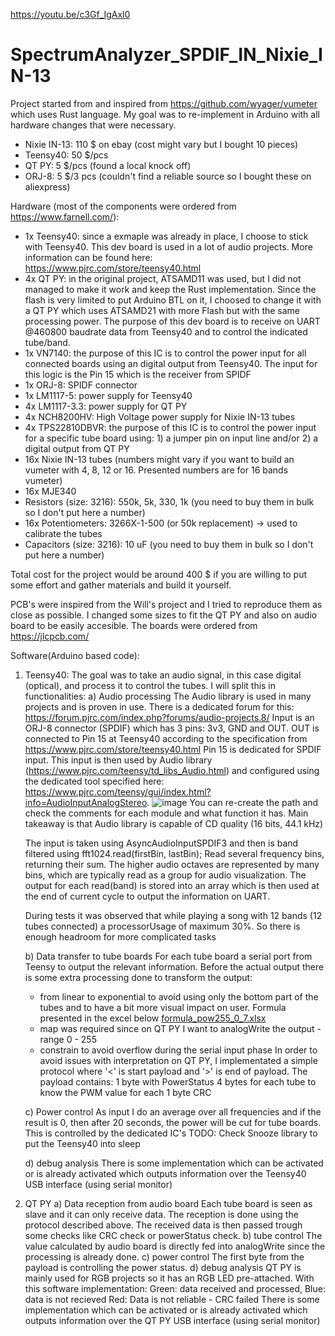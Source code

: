 https://youtu.be/c3Gf_IgAxl0

# SpectrumAnalyzer_SPDIF_IN_Nixie_IN-13
Project started from and inspired from https://github.com/wyager/vumeter which uses Rust language. My goal was to re-implement in Arduino with all hardware changes that were necessary.
- Nixie IN-13: 110 $ on ebay (cost might vary but I bought 10 pieces)
- Teensy40: 50 $/pcs
- QT PY: 5 $/pcs (found a local knock off)
- ORJ-8: 5 $/3 pcs (couldn't find a reliable source so I bought these on aliexpress)

Hardware (most of the components were ordered from https://www.farnell.com/):
- 1x Teensy40: since a exmaple was already in place, I choose to stick with Teensy40. This dev board is used in a lot of audio projects. More information can be found here: https://www.pjrc.com/store/teensy40.html
- 4x QT PY: in the original project, ATSAMD11 was used, but I did not managed to make it work and keep the Rust implementation. Since the flash is very limited to put Arduino BTL on it, I choosed to change it with a QT PY which uses ATSAMD21 with more Flash but with the same processing power. The purpose of this dev board is to receive on UART @460800 baudrate data from Teensy40 and to control the indicated tube/band.
- 1x VN7140: the purpose of this IC is to control the power input for all connected boards using an digital output from Teensy40. The input for this logic is the Pin 15 which is the receiver from SPIDF
- 1x ORJ-8: SPIDF connector
- 1x LM1117-5: power supply for Teensy40
- 4x LM1117-3.3: power supply for QT PY
- 4x NCH8200HV: High Voltage power supply for Nixie IN-13 tubes
- 4x TPS22810DBVR: the purpose of this IC is to control the power input for a specific tube board using: 1) a jumper pin on input line and/or 2) a digital output from QT PY
- 16x Nixie IN-13 tubes (numbers might vary if you want to build an vumeter with 4, 8, 12 or 16. Presented numbers are for 16 bands vumeter)
- 16x MJE340
- Resistors (size: 3216): 550k, 5k, 330, 1k (you need to buy them in bulk so I don't put here a number)
- 16x Potentiometers: 3266X-1-500 (or 50k replacement) -> used to calibrate the tubes
- Capacitors (size: 3216): 10 uF (you need to buy them in bulk so I don't put here a number)

Total cost for the project would be around 400 $ if you are willing to put some effort and gather materials and build it yourself.

PCB's were inspired from the Will's project and I tried to reproduce them as close as possible. I changed some sizes to fit the QT PY and also on audio board to be easily accesible. The boards were ordered from https://jlcpcb.com/

Software(Arduino based code):
1) Teensy40:
   The goal was to take an audio signal, in this case digital (optical), and process it to control the tubes. I will split this in functionalities:
   a) Audio processing
     The Audio library is used in many projects and is proven in use. There is a dedicated forum for this:
     https://forum.pjrc.com/index.php?forums/audio-projects.8/
     Input is an ORJ-8 connector (SPDIF) which has 3 pins: 3v3, GND and OUT. OUT is connected to Pin 15 at Teensy40 according to the specification from https://www.pjrc.com/store/teensy40.html
     Pin 15 is dedicated for SPDIF input. This input is then used by Audio library (https://www.pjrc.com/teensy/td_libs_Audio.html) and configured using the dedicated tool specified here:     
     https://www.pjrc.com/teensy/gui/index.html?info=AudioInputAnalogStereo.
     ![image](https://github.com/holingher/vumeter_IN13/assets/33606845/b26d9750-43c8-47f4-accb-5684b04c48ea)
     You can re-create the path and check the comments for each module and what function it has.
     Main takeaway is that Audio library is capable of CD quality (16 bits, 44.1 kHz)
  
     The input is taken using AsyncAudioInputSPDIF3 and then is band filtered using
     fft1024.read(firstBin, lastBin);
          Read several frequency bins, returning their sum. The higher audio octaves are represented by many bins, which are typically read as a group for audio visualization.
     The output for each read(band) is stored into an array which is then used at the end of current cycle to output the information on UART.
  
     During tests it was observed that while playing a song with 12 bands (12 tubes connected) a processorUsage of maximum 30%. So there is enough headroom for more complicated tasks 
   
   b) Data transfer to tube boards
     For each tube board a serial port from Teensy to output the relevant information. Before the actual output there is some extra processing done to transform the output:
      - from linear to exponential to avoid using only the bottom part of the tubes and to have a bit more visual impact on user. Formula presented in the excel below
  [formula_pow255_0_7.xlsx](https://github.com/holingher/vumeter_IN13/files/14546797/formula_pow255_0_7.xlsx)
      - map was required since on QT PY I want to analogWrite the output - range 0 - 255
      - constrain to avoid overflow during the serial input phase
      In order to avoid issues with interpretation on QT PY, I implementated a simple protocol where '<' is start payload and '>' is end of payload.
      The payload contains: 1 byte with PowerStatus
                            4 bytes for each tube to know the PWM value for each
                            1 byte CRC
        
   c) Power control
    As input I do an average over all frequencies and if the result is 0, then after 20 seconds, the power will be cut for tube boards. This is controlled by the dedicated IC's
    TODO: Check Snooze library to put the Teensy40 into sleep

   d) debug analysis
     There is some implementation which can be activated or is already activated which outputs information over the Teensy40 USB interface (using serial monitor)
3) QT PY
   a) Data reception from audio board
      Each tube board is seen as slave and it can only receive data. The reception is done using the protocol described above. The received data is then passed trough some checks like CRC check or powerStatus check.
   b) tube control
      The value calculated by audio board is directly fed into analogWrite since the processing is already done.
   c) power control
      The first byte from the payload is controlling the power status.
   d) debug analysis
      QT PY is mainly used for RGB projects so it has an RGB LED pre-attached. With this software implementation:
       Green: data received and processed,
       Blue: data is not recieved
       Red: Data is not reliable - CRC failed
     There is some implementation which can be activated or is already activated which outputs information over the QT PY USB interface (using serial monitor)
